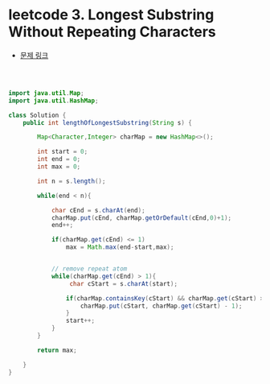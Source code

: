 # leetcode 3. Longest Substring Without Repeating Characters

- [문제 링크](https://leetcode.com/problems/longest-substring-without-repeating-characters/)

</br>

```java

import java.util.Map;
import java.util.HashMap;

class Solution {
    public int lengthOfLongestSubstring(String s) {

        Map<Character,Integer> charMap = new HashMap<>();

        int start = 0;
        int end = 0;
        int max = 0;

        int n = s.length();

        while(end < n){

            char cEnd = s.charAt(end);
            charMap.put(cEnd, charMap.getOrDefault(cEnd,0)+1);
            end++;

            if(charMap.get(cEnd) <= 1)
                max = Math.max(end-start,max);


            // remove repeat atom
            while(charMap.get(cEnd) > 1){
                 char cStart = s.charAt(start);

                if(charMap.containsKey(cStart) && charMap.get(cStart) > 0){
                    charMap.put(cStart, charMap.get(cStart) - 1);
                }
                start++;
            }
        }

        return max;

    }
}

```
